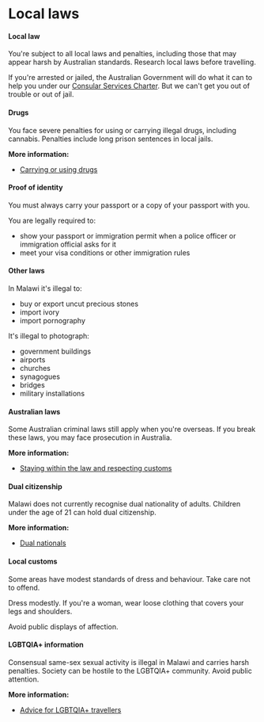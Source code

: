 # Local laws

#### Local law

You're subject to all local laws and penalties, including those that may appear harsh by Australian standards. Research local laws before travelling.

If you're arrested or jailed, the Australian Government will do what it can to help you under our [Consular Services Charter](/consular-services/consular-services-charter "Consular Services Charter"). But we can't get you out of trouble or out of jail.

#### Drugs

You face severe penalties for using or carrying illegal drugs, including cannabis. Penalties include long prison sentences in local jails.

**More information:**

* [Carrying or using drugs](/before-you-go/laws/drugs "Carrying or using drugs")

#### Proof of identity

You must always carry your passport or a copy of your passport with you.

You are legally required to:

* show your passport or immigration permit when a police officer or immigration official asks for it
* meet your visa conditions or other immigration rules

#### Other laws

In Malawi it's illegal to:

* buy or export uncut precious stones
* import ivory
* import pornography

It's illegal to photograph:

* government buildings
* airports
* churches
* synagogues
* bridges
* military installations

#### Australian laws

Some Australian criminal laws still apply when you're overseas. If you break these laws, you may face prosecution in Australia.

**More information:**

* [Staying within the law and respecting customs](/before-you-go/laws "Staying within the law")

#### Dual citizenship

Malawi does not currently recognise dual nationality of adults. Children under the age of 21 can hold dual citizenship.

**More information:**

* [Dual nationals](/before-you-go/who-you-are/dual-nationals "Advice for dual nationals")

#### Local customs

Some areas have modest standards of dress and behaviour. Take care not to offend.

Dress modestly. If you're a woman, wear loose clothing that covers your legs and shoulders.

Avoid public displays of affection.

#### LGBTQIA+ information

Consensual same-sex sexual activity is illegal in Malawi and carries harsh penalties. Society can be hostile to the LGBTQIA+ community. Avoid public attention.

**More information:**

* [Advice for LGBTQIA+ travellers](/before-you-go/who-you-are/LGBTQIA "Advice for LGBTQIA+ travellers")